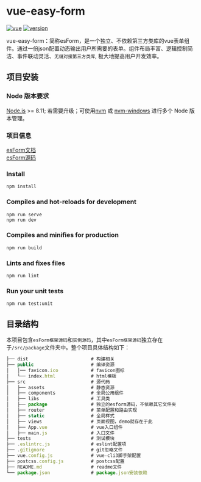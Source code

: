 # vue-easy-form

<p align="left">
  <a href="https://github.com/vuejs/vue"><img src="https://img.shields.io/badge/vue-2.6.10-brightgreen.svg" alt="vue"></a>
  <a href="https://www.npmjs.com/package/vue-easy-form"><img src="https://img.shields.io/npm/v/vue-easy-form.svg" alt="version"></a>
</p>

vue-easy-form：简称esForm，是一个独立、不依赖第三方类库的vue表单组件。通过一份json配置动态输出用户所需要的表单。组件布局丰富、逻辑控制简洁、事件联动灵活、`无缝对接第三方类库`, 极大地提高用户开发效率。

## 项目安装

### Node 版本要求
[Node.js](https://nodejs.org/en/) >= 8.11; 若需要升级；可使用[nvm](https://github.com/nvm-sh/nvm) 或 [nvm-windows](https://github.com/coreybutler/nvm-windows) 进行多个 Node 版本管理。


### 项目信息
[esForm文档](https://chengaohe45.github.io/vue-easy-form-docs/dist/)  
[esForm源码](https://github.com/chengaohe45/vue-easy-form)

### Install
```
npm install
```

### Compiles and hot-reloads for development
```
npm run serve
npm run dev
```

### Compiles and minifies for production
```
npm run build
```

### Lints and fixes files
```
npm run lint
```

### Run your unit tests
```
npm run test:unit
```

## 目录结构
本项目包含`esForm框架源码`和`实例源码`，其中`esForm框架源码`独立存在于`/src/package`文件夹中。整个项目具体结构如下：

```js
├── dist                       # 构建相关
├── public                     # 编译资源
│   │── favicon.ico            # favicon图标
│   └── index.html             # html模板
├── src                        # 源代码
│   ├── assets                 # 静态资源
│   ├── components             # 全局公用组件
│   ├── libs                   # 工具类
│   ├── package                # 独立的esform源码，不依赖其它文件夹
│   ├── router                 # 菜单配置和路由实现
│   ├── static                 # 全局样式
│   ├── views                  # 页面视图，demo就存在于此
│   ├── App.vue                # vue入口组件
│   ├── main.js                # 入口文件
├── tests                      # 测试模块
├── .eslintrc.js               # eslint配置项
├── .gitignore                 # git忽略文件
├── vue.config.js              # vue-cli3脚手架配置
├── postcss.config.js          # postcss配置
├── README.md                  # readme文件
└── package.json               # package.json安装依赖
```